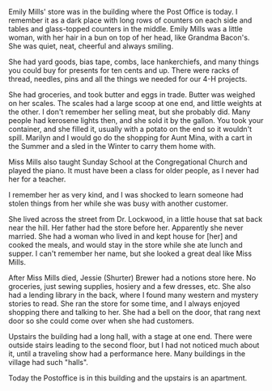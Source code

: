 Emily Mills' store was in the building where the Post Office is today. I remember it as a dark place with long rows of counters on each side and tables and glass-topped counters in the middle. Emily Mills was a little woman, with her hair in a bun on top of her head, like Grandma Bacon's. She was quiet, neat, cheerful and always smiling.

She had yard goods, bias tape, combs, lace hankerchiefs, and many things you could buy for presents for ten cents and up. There were racks of thread, needles, pins and all the things we needed for our 4-H projects.

She had groceries, and took butter and eggs in trade. Butter was weighed on her scales. The scales had a large scoop at one end, and little weights at the other. I don't remember her selling meat, but she probably did. Many people had kerosene lights then, and she sold it by the gallon. You took your container, and she filled it, usually with a potato on the end so it wouldn't spill. Marilyn and I would go do the shopping for Aunt Mina, with a cart in the Summer and a sled in the Winter to carry them home with.

Miss Mills also taught Sunday School at the Congregational Church and played the piano. It must have been a class for older people, as I never had her for a teacher. 

I remember her as very kind, and I was shocked to learn someone had stolen things from her while she was busy with another customer.

She lived across the street from Dr. Lockwood, in a little house that sat back near the hill. Her father had the store before her. Apparently she never married. She had a woman who lived in and kept house for [her] and cooked the meals, and would stay in the store while she ate lunch and supper. I can't remember her name, but she looked a great deal like Miss Mills.

After Miss Mills died, Jessie (Shurter) Brewer had a notions store here. No groceries, just sewing supplies, hosiery and a few dresses, etc. She also had a lending library in the back, where I found many western and mystery stories to read. She ran the store for some time, and I always enjoyed shopping there and talking to her. She had a bell on the door, that rang next door so she could come over when she had customers.

Upstairs the building had a long hall, with a stage at one end. There were outside stairs leading to the second floor, but I had not noticed much about it, until a traveling show had a performance here. Many buildings in the village had such "halls".

Today the Postoffice is in this building and the upstairs is an apartment.